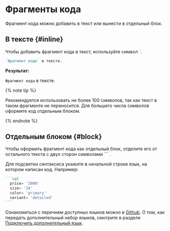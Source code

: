 # Фрагменты кода

Фрагмент кода можно добавить в текст или вынести в отдельный блок.

## В тексте {#inline}

Чтобы добавить  фрагмент кода в текст, используйте символ `.

```markdown
`Фрагмент кода` в тексте.
```

**Результат:**

`Фрагмент кода` в тексте.

{% note tip %}

Рекомендуется использовать не более 100 символов, так как текст в таком фрагменте не переносится. Для большего числа символов оформите код отдельным блоком.

{% endnote %}

## Отдельным блоком {#block}

Чтобы оформить фрагмент кода как отдельный блок, отделите его от остального текста с двух сторон символами ``` .

Для подсветки синтаксиса укажите в начальной строке язык, на котором написан код. Например: 

````markdown
```sql
  price= '2000'
  size= '24'
  color= 'primary'
  variant= 'detailed'
```
````

Ознакомиться с перечнем доступных языков можно в [Github](https://github.com/highlightjs/highlight.js/tree/master/src/languages). О том, как передать дополнительный набор языков, смотрите в разделе [Подключить дополнительный язык](../tools/transform/highlight.md#add).

